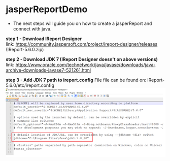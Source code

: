 # jasperReportDemo

- The next steps will guide you on how to create a jasperReport and connect with java.

<b>step 1 - Download IReport Designer</b>
<br>link: https://community.jaspersoft.com/project/ireport-designer/releases (IReport-5.6.0.zip)

<b>step 2 - Download JDK 7 (IReport Designer doesn't on above versions)</b>
<br>link: https://www.oracle.com/technetwork/java/javase/downloads/java-archive-downloads-javase7-521261.html

<b>step 3 - Add JDK 7 path to ireport.config</b>
File file can be found on: iReport-5.6.0/etc/ireport.config
<img src="https://github.com/edneyRoldao/jasperReportDemo/blob/master/images/jdk-jasper-config.png">
